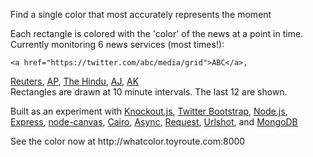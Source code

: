 <p>Find a single color that most accurately represents the moment</p>
<p>Each rectangle is colored with the 'color' of the news at a point in time. Currently monitoring 6 news services (most times!):
	

	
	<a href="https://twitter.com/abc/media/grid">ABC</a>,
<a href="https://twitter.com/reuters/media/grid">Reuters</a>,
<a href="https://twitter.com/AP/media/grid">AP</a>,
<a href="https://twitter.com/the_hindu/media/grid">The Hindu</a>,
<a href="https://twitter.com/AlJazeera/media/grid">AJ</a>,
<a href="https://assamiyakhabor.com">AK</a> 
<br/>Rectangles are drawn at 10 minute intervals. The last 12 are shown.
</p>
<p>Built as an experiment with <a href="http://knockoutjs.com">Knockout.js</a>,
<a href="http://twitter.github.com/bootstrap/">Twitter Bootstrap</a>,
<a href="http://nodejs.org/">Node.js</a>,
<a href="http://expressjs.com/">Express</a>,
<a href="https://github.com/learnboost/node-canvas">node-canvas</a>,
<a href="http://cairographics.org/">Cairo</a>,
<a href="https://github.com/caolan/async">Async<a>,
<a href="https://github.com/mikeal/request">Request</a>,
<a href="urlshot.toyroute.com">Urlshot</a>,
and <a href="http://www.mongodb.org/">MongoDB</a>

<p>	See the color now at http://whatcolor.toyroute.com:8000</p>